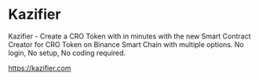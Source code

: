 # Kazifier
Kazifier - Create a CRO Token with in minutes with the new Smart Contract Creator for CRO Token on Binance Smart Chain with multiple options. No login, No setup, No coding required.

https://kazifier.com
